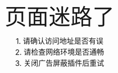 <p style="width: 100%;text-align: center;font-size: 60px;height: 40px;margin-top: 1.2em!important;">页面迷路了</p>
<p style="width: 100%;text-align: center;font-size: 20px;line-height:30px;">1. 请确认访问地址是否有误<br/>2. 请检查网络环境是否通畅<br/>3. 关闭广告屏蔽插件后重试</p>